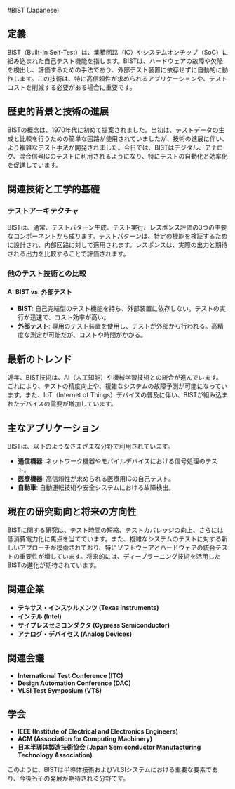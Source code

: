 #BIST (Japanese)

## 定義

BIST（Built-In Self-Test）は、集積回路（IC）やシステムオンチップ（SoC）に組み込まれた自己テスト機能を指します。BISTは、ハードウェアの故障や欠陥を検出し、評価するための手法であり、外部テスト装置に依存せずに自動的に動作します。この技術は、特に高信頼性が求められるアプリケーションや、テストコストを削減する必要がある場合に重要です。

## 歴史的背景と技術の進展

BISTの概念は、1970年代に初めて提案されました。当初は、テストデータの生成と比較を行うための簡単な回路が使用されていましたが、技術の進展に伴い、より複雑なテスト手法が開発されました。今日では、BISTはデジタル、アナログ、混合信号ICのテストに利用されるようになり、特にテストの自動化と効率化を促進しています。

## 関連技術と工学的基礎

### テストアーキテクチャ

BISTは、通常、テストパターン生成、テスト実行、レスポンス評価の3つの主要なコンポーネントから成ります。テストパターンは、特定の機能を検証するために設計され、内部回路に対して適用されます。レスポンスは、実際の出力と期待される出力を比較することで評価されます。

### 他のテスト技術との比較

#### A: BIST vs. 外部テスト

- **BIST**: 自己完結型のテスト機能を持ち、外部装置に依存しない。テストの実行が迅速で、コスト効率が高い。
- **外部テスト**: 専用のテスト装置を使用し、テストが外部から行われる。高精度な測定が可能だが、コストや時間がかかる。

## 最新のトレンド

近年、BIST技術は、AI（人工知能）や機械学習技術との統合が進んでいます。これにより、テストの精度向上や、複雑なシステムの故障予測が可能になっています。また、IoT（Internet of Things）デバイスの普及に伴い、BISTが組み込まれたデバイスの需要が増加しています。

## 主なアプリケーション

BISTは、以下のようなさまざまな分野で利用されています。

- **通信機器**: ネットワーク機器やモバイルデバイスにおける信号処理のテスト。
- **医療機器**: 高信頼性が求められる医療用ICの自己テスト。
- **自動車**: 自動運転技術や安全システムにおける故障検出。

## 現在の研究動向と将来の方向性

BISTに関する研究は、テスト時間の短縮、テストカバレッジの向上、さらには低消費電力化に焦点を当てています。また、複雑なシステムのテストに対する新しいアプローチが模索されており、特にソフトウェアとハードウェアの統合テストの重要性が増しています。将来的には、ディープラーニング技術を活用したBISTの進化が期待されています。

## 関連企業

- **テキサス・インスツルメンツ (Texas Instruments)**
- **インテル (Intel)**
- **サイプレスセミコンダクタ (Cypress Semiconductor)**
- **アナログ・デバイセス (Analog Devices)**

## 関連会議

- **International Test Conference (ITC)**
- **Design Automation Conference (DAC)**
- **VLSI Test Symposium (VTS)**

## 学会

- **IEEE (Institute of Electrical and Electronics Engineers)**
- **ACM (Association for Computing Machinery)**
- **日本半導体製造技術協会 (Japan Semiconductor Manufacturing Technology Association)**

このように、BISTは半導体技術およびVLSIシステムにおける重要な要素であり、今後もその発展が期待される分野です。